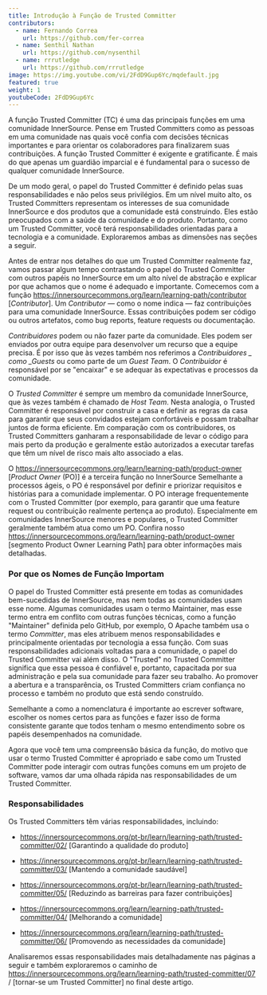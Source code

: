 ```yaml
---
title: Introdução à Função de Trusted Committer
contributors:
  - name: Fernando Correa
    url: https://github.com/fer-correa
  - name: Senthil Nathan
    url: https://github.com/nysenthil
  - name: rrrutledge
    url: https://github.com/rrrutledge
image: https://img.youtube.com/vi/2FdD9Gup6Yc/mqdefault.jpg
featured: true
weight: 1
youtubeCode: 2FdD9Gup6Yc
---
```

<div class="paragraph">
<p>A função Trusted Committer (TC) é uma das principais funções em uma comunidade InnerSource.
Pense em Trusted Committers como as pessoas em uma comunidade nas quais você confia com decisões técnicas importantes e para orientar os colaboradores para finalizarem suas contribuições.
A função Trusted Committer é exigente e gratificante.
É mais do que apenas um guardião imparcial e é fundamental para o sucesso de qualquer comunidade InnerSource.</p>
</div>
<div class="paragraph">
<p>De um modo geral, o papel do Trusted Committer é definido pelas suas responsabilidades e não pelos seus privilégios.
Em um nível muito alto, os Trusted Committers representam os interesses de sua comunidade InnerSource e dos produtos que a comunidade está construindo.
Eles estão preocupados com a saúde da comunidade e do produto.
Portanto, como um Trusted Committer, você terá responsabilidades orientadas para a tecnologia e a comunidade.
Exploraremos ambas as dimensões nas seções a seguir.</p>
</div>
<div class="paragraph">
<p>Antes de entrar nos detalhes do que um Trusted Committer realmente faz, vamos passar algum tempo contrastando o papel do Trusted Committer com outros papéis no InnerSource em um alto nível de abstração e explicar por que achamos que o nome é adequado e importante.
Comecemos com a função <a href="https://innersourcecommons.org/learn/learning-path/contributor" class="bare">https://innersourcecommons.org/learn/learning-path/contributor</a> [<em>Contributor</em>].
Um <em>Contributor</em> — como o nome indica — faz contribuições para uma comunidade InnerSource.
Essas contribuições podem ser código ou outros artefatos, como bug reports, feature requests ou documentação.</p>
</div>
<div class="paragraph">
<p><em>Contribuidores</em> podem ou não fazer parte da comunidade.
Eles podem ser enviados por outra equipe para desenvolver um recurso que a equipe precisa.
É por isso que às vezes também nos referimos a <em>Contribuidores _ como _Guests</em> ou como parte de um <em>Guest Team</em>.
O <em>Contribuidor</em> é responsável por se "encaixar" e se adequar às expectativas e processos da comunidade.</p>
</div>
<div class="paragraph">
<p>O <em>Trusted Committer</em> é sempre um membro da comunidade InnerSource, que às vezes também é chamado de <em>Host Team</em>. Nesta analogia, o Trusted Committer é responsável por construir a casa e definir as regras da casa para garantir que seus convidados estejam confortáveis e possam trabalhar juntos de forma eficiente.
Em comparação com os contribuidores, os Trusted Committers ganharam a responsabilidade de levar o código para mais perto da produção e geralmente estão autorizados a executar tarefas que têm um nível de risco mais alto associado a elas.</p>
</div>
<div class="paragraph">
<p>O <a href="https://innersourcecommons.org/learn/learning-path/product-owner" class="bare">https://innersourcecommons.org/learn/learning-path/product-owner</a> [<em>Product Owner</em> (PO)] é a terceira função no InnerSource
Semelhante a processos ágeis, o PO é responsável por definir e priorizar requisitos e histórias para a comunidade implementar.
O PO interage frequentemente com o Trusted Committer (por exemplo, para garantir que uma feature request ou contribuição realmente pertença ao produto).
Especialmente em comunidades InnerSource menores e populares, o Trusted Committer geralmente também atua como um PO.
Confira nosso <a href="https://innersourcecommons.org/learn/learning-path/product-owner" class="bare">https://innersourcecommons.org/learn/learning-path/product-owner</a> [segmento Product Owner Learning Path] para obter informações mais detalhadas.</p>
</div>
<div class="sect2">
<h3 id="_por_que_os_nomes_de_função_importam">Por que os Nomes de Função Importam</h3>
<div class="paragraph">
<p>O papel do Trusted Committer está presente em todas as comunidades bem-sucedidas de InnerSource, mas nem todas as comunidades usam esse nome.
Algumas comunidades usam o termo Maintainer, mas esse termo entra em conflito com outras funções técnicas, como a função "Maintainer" definida pelo GitHub, por exemplo,
O Apache também usa o termo <em>Committer</em>, mas eles atribuem menos responsabilidades e principalmente orientadas por tecnologia a essa função.
Com suas responsabilidades adicionais voltadas para a comunidade, o papel do Trusted Committer vai além disso.
O "Trusted" no Trusted Committer significa que essa pessoa é confiável e, portanto, capacitada por sua administração e pela sua comunidade para fazer seu trabalho.
Ao promover a abertura e a transparência, os Trusted Committers criam confiança no processo e também no produto que está sendo construído.</p>
</div>
<div class="paragraph">
<p>Semelhante a como a nomenclatura é importante ao escrever software, escolher os nomes certos para as funções e fazer isso de forma consistente garante que todos tenham o mesmo entendimento sobre os papéis desempenhados na comunidade.</p>
</div>
<div class="paragraph">
<p>Agora que você tem uma compreensão básica da função, do motivo que usar o termo Trusted Committer é apropriado e sabe como um Trusted Committer pode interagir com outras funções comuns em um projeto de software, vamos dar uma olhada rápida nas responsabilidades de um Trusted Committer.</p>
</div>
</div>
<div class="sect2">
<h3 id="_responsabilidades">Responsabilidades</h3>
<div class="paragraph">
<p>Os Trusted Committers têm várias responsabilidades, incluindo:</p>
</div>
<div class="ulist">
<ul>
<li>
<p><a href="https://innersourcecommons.org/pt-br/learn/learning-path/trusted-committer/02/" class="bare">https://innersourcecommons.org/pt-br/learn/learning-path/trusted-committer/02/</a> [Garantindo a qualidade do produto]</p>
</li>
<li>
<p><a href="https://innersourcecommons.org/pt-br/learn/learning-path/trusted-committer/03/" class="bare">https://innersourcecommons.org/pt-br/learn/learning-path/trusted-committer/03/</a> [Mantendo a comunidade saudável]</p>
</li>
<li>
<p><a href="https://innersourcecommons.org/pt-br/learn/learning-path/trusted-committer/05/" class="bare">https://innersourcecommons.org/pt-br/learn/learning-path/trusted-committer/05/</a> [Reduzindo as barreiras para fazer contribuições]</p>
</li>
<li>
<p><a href="https://innersourcecommons.org/learn/learning-path/trusted-committer/04/" class="bare">https://innersourcecommons.org/learn/learning-path/trusted-committer/04/</a> [Melhorando a comunidade]</p>
</li>
<li>
<p><a href="https://innersourcecommons.org/learn/learning-path/trusted-committer/06/" class="bare">https://innersourcecommons.org/learn/learning-path/trusted-committer/06/</a> [Promovendo as necessidades da comunidade]</p>
</li>
</ul>
</div>
<div class="paragraph">
<p>Analisaremos essas responsabilidades mais detalhadamente nas páginas a seguir e também exploraremos o caminho de <a href="https://innersourcecommons.org/learn/learning-path/trusted-committer/07" class="bare">https://innersourcecommons.org/learn/learning-path/trusted-committer/07</a> / [tornar-se um Trusted Committer] no final deste artigo.</p>
</div>
</div>
<!--- This file autogenerated from https://github.com/InnerSourceCommons/InnerSourceLearningPath/blob/main/scripts -->